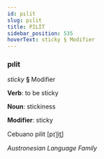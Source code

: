 ```yaml
---
id: pılit
slug: pılit
title: PILİT
sidebar_position: 535
hoverText: sticky § Modifier
---
```


### pılit

*sticky* **§** Modifier

**Verb**: to be sticky

**Noun**: stickiness

**Modifier**: sticky

Cebuano pilit [pɪˈl̪it̪]

*Austronesian Language Family*